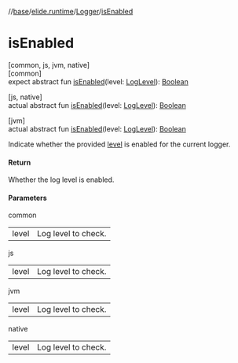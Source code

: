 //[base](../../../index.md)/[elide.runtime](../index.md)/[Logger](index.md)/[isEnabled](is-enabled.md)

# isEnabled

[common, js, jvm, native]\
[common]\
expect abstract fun [isEnabled](is-enabled.md)(level: [LogLevel](../-log-level/index.md)): [Boolean](https://kotlinlang.org/api/latest/jvm/stdlib/kotlin/-boolean/index.html)

[js, native]\
actual abstract fun [isEnabled](is-enabled.md)(level: [LogLevel](../../../../../packages/base/base/elide.runtime/-log-level/index.md)): [Boolean](https://kotlinlang.org/api/latest/jvm/stdlib/kotlin/-boolean/index.html)

[jvm]\
actual abstract fun [isEnabled](is-enabled.md)(level: [LogLevel](../-log-level/index.md#456488815%2FExtensions%2F-272498224)): [Boolean](https://kotlinlang.org/api/latest/jvm/stdlib/kotlin/-boolean/index.html)

Indicate whether the provided [level](is-enabled.md) is enabled for the current logger.

#### Return

Whether the log level is enabled.

#### Parameters

common

| | |
|---|---|
| level | Log level to check. |

js

| | |
|---|---|
| level | Log level to check. |

jvm

| | |
|---|---|
| level | Log level to check. |

native

| | |
|---|---|
| level | Log level to check. |
